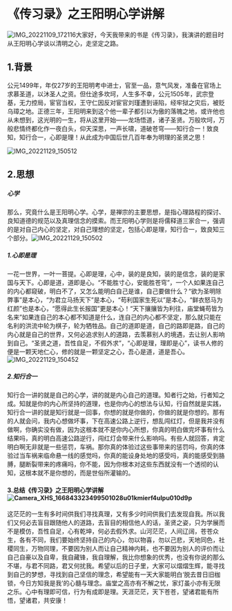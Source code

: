 # 《传习录》之王阳明心学讲解

![IMG_20221109_172116](《传习录》之王阳明心学讲解.assets/IMG_20221109_172116-1671162160682.jpg)大家好，今天我带来的书是《传习录》，我演讲的题目时从王阳明心学谈以清明之心，走坚定之路。

## 1.背景

公元1499年，年仅27岁的王阳明考中进士，官至一品，意气风发，准备在官场上求慕圣道，以沐圣人之资。但仕途多坎坷，人生多不幸，公元1505年，武宗登基，无力控局，宦官当权，王守仁因反对宦官刘瑾遭到诬陷，经牢狱之灾后，被贬乌璋之地。正德三年，王阳明来到这个他一辈子都引以为傲的落魄之地，或许他也从未想到，这光明的一生，将从这里开始——龙场悟道，诸子圣贤。万般坎坷，万般悲情终都化作一夜白头，仰天深思，一声长啸，道破苍穹——知行合一！致良知，知行合一，心即是理！从此成为中国后世几百年奉为明理的圣贤之思！

![IMG_20221129_150512](《传习录》之王阳明心学讲解.assets/IMG_20221129_150512.jpg)

## 2.思想

##### 心学

那么，究竟什么是王阳明心学。心学，是禅宗的主要思想，是指心理路程的探讨、良知道德的规范以及真理信念的摸索。而王阳明心学则是将儒释道三家合一，强调的是对自己内心的坚定，对自己理想的坚定，包括心即是理，知行合一，致良知三个部分。![IMG_20221129_150502](《传习录》之王阳明心学讲解.assets/IMG_20221129_150502.jpg)

##### 1.心即是理

一花一世界，一叶一菩提。心即是理，心中，装的是良知，装的是信念，装的是家国与天下。心即是道，道即是心。“不能胜寸心，安能胜苍穹”，一个人如果连自己的内心都窥破，明白不了，又怎么能明白自己是谁，自己要做什么？“欲为圣明除弊事”是本心，“为君立马扬天下”是本心，“苟利国家生死以”是本心，“鲜衣怒马为红颜”也是本心，“愿得此生长报国”更是本心！“天下攘攘皆为利往，庙堂蝇苟皆为名来”如果连自己的本心都不知道是什么，连自己的内心都不坚定，那么就只能在名利的洪流中轮为棋子，轮为牺牲品。自己的道即是道，自己的路即是路，自己的内心就是自己的世界，又何必追求别人的道路，去羡慕别人的境遇，去让别人影响到自己。“圣贤之道，吾性自足，不假外求”，“心即是理，理即是心”，读书人修的便是一颗天地仁心，修的就是一颗坚定之心，吾心是道，道是吾心。![IMG_20221129_150452](《传习录》之王阳明心学讲解.assets/IMG_20221129_150452.jpg)

##### 2.知行合一

知行合一讲的就是自己的心学，讲的就是内心自己的道理。知者行之始，行者知之成。知就是你的内心所坚持的道理，也是你内心的想法与认知，行自然就是实践，知行合一讲的就是知行就是一回事，你想的就是你做的，你做的就是你想的。那有的人就会问，我内心想做坏事，下在高速公路上逆行，想乱闯红灯，但是我并没有做啊，你确实没有做，因为这根本就不是你内心所想，你真的明白做完坏事有什么结果吗，真的明白高速公路逆行，闯红灯会带来什么影响吗。有些人就回答，肯定明白啊无非就是一些惩罚，车祸。那你真的体验过这些事带来的惩罚吗，你真的体验过当车祸来临命悬一线的感觉吗，你真的能设身处地的感受吗，真的能感受到胳膊，腿断裂带来的疼痛吗，你不能，因为你根本对这些东西就没有一个透彻的认知，这根本就不是你想的，而是世俗所灌输的。

#### 3.总结《传习录》之王阳明心学讲解![Camera_XHS_166843323499501028u01kmierf4ulpu010d9p](《传习录》之王阳明心学讲解.assets/Camera_XHS_166843323499501028u01kmierf4ulpu010d9p.jpg)

这茫茫的一生有多时间供我们寻找真理，又有多少时间供我们去发现自我。所以我们又何必去盲目跟随他人的道路，去盲目的相信他人的话，圣贤之姿，只为学展而不是模仿，吾性自足，心有乾坤，何必去假外求。山河茫茫，人间辽阔，苍苍众生，各有不同，我们要始终坚持自己的内心，勿以物喜，勿以己悲，天地同色，社稷同生，万物同理，不要因为别人而让自己精神内耗，也不要因为别人的评价而让自己自豪以及自卑，我自藏锋，我自理解，我比你想象的优秀，也没有你说的那么不堪，与君不同路，君又何扰我。希望以后的日子里，大家可以熠熠生辉，能寻找到自己的梦想，寻找到自己坚信的理念，希望能有一天大家能明白‘脱去昔日旧枷锁，今日方知我是我’的心髓与理念。庙堂之高亦有不解之忧，家灯虽小亦有无限之乐。心中有理即可信，行为有成即是理。天涯茫茫，天下苍苍，望诸君能有所悟，望诸君，共安康！



